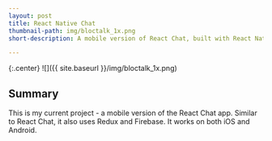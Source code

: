 ```yaml
---
layout: post
title: React Native Chat
thumbnail-path: img/bloctalk_1x.png
short-description: A mobile version of React Chat, built with React Native and Redux

---
```

{:.center}
![]({{ site.baseurl }}/img/bloctalk_1x.png)

## Summary

This is my current project - a mobile version of the React Chat app. Similar to React Chat, it also uses Redux and Firebase. It works on both iOS and Android. 